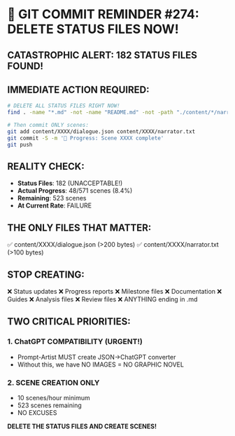 # 🚨 GIT COMMIT REMINDER #274: DELETE STATUS FILES NOW!

## CATASTROPHIC ALERT: 182 STATUS FILES FOUND!

## IMMEDIATE ACTION REQUIRED:
```bash
# DELETE ALL STATUS FILES RIGHT NOW!
find . -name "*.md" -not -name "README.md" -not -path "./content/*/narrator.txt" -delete

# Then commit ONLY scenes:
git add content/XXXX/dialogue.json content/XXXX/narrator.txt
git commit -S -m '🚧 Progress: Scene XXXX complete'
git push
```

## REALITY CHECK:
- **Status Files**: 182 (UNACCEPTABLE!)
- **Actual Progress**: 48/571 scenes (8.4%)
- **Remaining**: 523 scenes
- **At Current Rate**: FAILURE

## THE ONLY FILES THAT MATTER:
✅ content/XXXX/dialogue.json (>200 bytes)
✅ content/XXXX/narrator.txt (>100 bytes)

## STOP CREATING:
❌ Status updates
❌ Progress reports
❌ Milestone files
❌ Documentation
❌ Guides
❌ Analysis files
❌ Review files
❌ ANYTHING ending in .md

## TWO CRITICAL PRIORITIES:

### 1. ChatGPT COMPATIBILITY (URGENT!)
- Prompt-Artist MUST create JSON→ChatGPT converter
- Without this, we have NO IMAGES = NO GRAPHIC NOVEL

### 2. SCENE CREATION ONLY
- 10 scenes/hour minimum
- 523 scenes remaining
- NO EXCUSES

**DELETE THE STATUS FILES AND CREATE SCENES!**